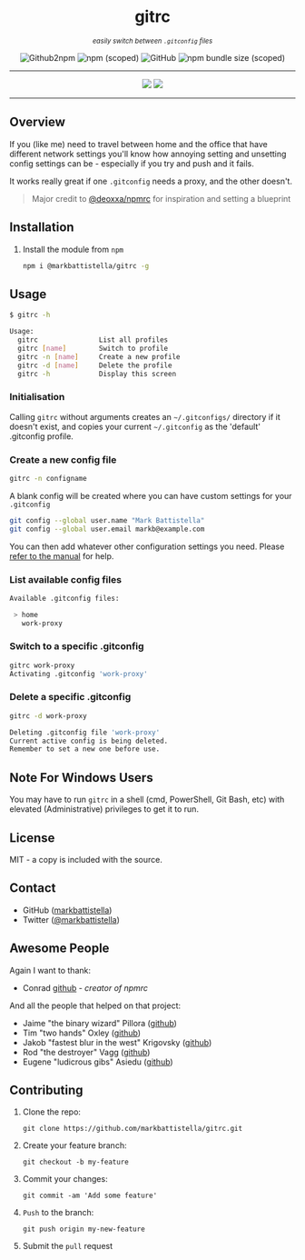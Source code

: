 <div align="center">

# gitrc

<small><em>easily switch between `.gitconfig` files</em></small>

![Github2npm](https://github.com/markbattistella/gitrc/workflows/gh2npm/badge.svg?event=registry_package) ![npm (scoped)](https://img.shields.io/npm/v/@markbattistella/gitrc) ![GitHub](https://img.shields.io/github/license/markbattistella/gitrc) ![npm bundle size (scoped)](https://img.shields.io/bundlephobia/minzip/@markbattistella/gitrc)

---

[![](https://img.shields.io/badge/%20-@markbattistella-blue?logo=paypal&style=for-the-badge)](https://www.paypal.me/markbattistella/6AUD) [![](https://img.shields.io/badge/%20-buymeacoffee-black?logo=buy-me-a-coffee&style=for-the-badge)](https://www.buymeacoffee.com/markbattistella)

</div>

---

## Overview

If you (like me) need to travel between home and the office that have different network settings you'll know how annoying setting and unsetting config settings can be - especially if you try and push and it fails.

It works really great if one `.gitconfig` needs a proxy, and the other doesn't.

> Major credit to [@deoxxa/npmrc](https://github.com/deoxxa/npmrc) for inspiration and setting a blueprint

## Installation

1. Install the module from `npm`

    ```sh
    npm i @markbattistella/gitrc -g
    ```

## Usage

```sh
$ gitrc -h

Usage:
  gitrc               List all profiles
  gitrc [name]        Switch to profile
  gitrc -n [name]     Create a new profile
  gitrc -d [name]     Delete the profile
  gitrc -h            Display this screen
```

### Initialisation

Calling `gitrc` without arguments creates an `~/.gitconfigs/` directory if it doesn't exist, and copies your current `~/.gitconfig` as the 'default' .gitconfig profile.

### Create a new config file

```sh
gitrc -n configname
```

A blank config will be created where you can have custom settings for your `.gitconfig`

```sh
git config --global user.name "Mark Battistella"
git config --global user.email markb@example.com
```

You can then add whatever other configuration settings you need. Please [refer to the manual](https://www.git-scm.com/book/en/v2/Customizing-Git-Git-Configuration) for help.

### List available config files

```sh
Available .gitconfig files:

 > home
   work-proxy
```

### Switch to a specific .gitconfig

```sh
gitrc work-proxy
Activating .gitconfig 'work-proxy'
```

### Delete a specific .gitconfig

```sh
gitrc -d work-proxy

Deleting .gitconfig file 'work-proxy'
Current active config is being deleted.
Remember to set a new one before use.
```

## Note For Windows Users

You may have to run `gitrc` in a shell (cmd, PowerShell, Git Bash, etc) with
elevated (Administrative) privileges to get it to run.

## License

MIT - a copy is included with the source.

## Contact

- GitHub ([markbattistella](https://github.com/markbattistella))
- Twitter ([@markbattistella](http://twitter.com/markbattistella))

## Awesome People

Again I want to thank:

- Conrad [github](https://github.com/deoxxa/) - *creator of npmrc*

And all the people that helped on that project:

- Jaime "the binary wizard" Pillora ([github](https://github.com/jpillora))
- Tim "two hands" Oxley ([github](https://github.com/timoxley))
- Jakob "fastest blur in the west" Krigovsky ([github](https://github.com/SonicHedgehog))
- Rod "the destroyer" Vagg ([github](https://github.com/rvagg))
- Eugene "ludicrous gibs" Asiedu ([github](https://github.com/ngenerio))

## Contributing

1. Clone the repo:

    `git clone https://github.com/markbattistella/gitrc.git`

1. Create your feature branch:

    `git checkout -b my-feature`

1. Commit your changes:

    `git commit -am 'Add some feature'`

1. `Push` to the branch:

    `git push origin my-new-feature`

1. Submit the `pull` request
